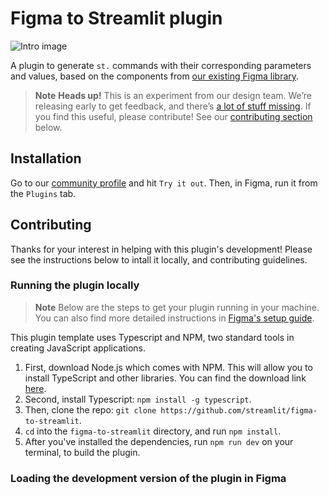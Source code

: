 # Figma to Streamlit plugin

![Intro image](https://user-images.githubusercontent.com/34423371/191044666-55e3cf5f-ce1e-4f43-b0ad-f4ff1d8a9c82.png)

A plugin to generate `st.` commands with their corresponding parameters and values, based on the components from [our existing Figma library]().

> **Note**
> **Heads up!**
> This is an experiment from our design team. We’re releasing early to get feedback, and there’s [a lot of stuff missing](https://github.com/streamlit/figma-to-streamlit#roadmap). If you find this useful, please contribute! See our [contributing section](https://github.com/streamlit/figma-to-streamlit#contributing) below.

## Installation

Go to our [community profile]() and hit `Try it out`. Then, in Figma, run it from the `Plugins` tab.

## Contributing

Thanks for your interest in helping with this plugin's development! Please see the instructions below to intall it locally, and contributing guidelines.

### Running the plugin locally

> **Note**
> Below are the steps to get your plugin running in your machine. You can also find more detailed instructions in [Figma's setup guide](https://www.figma.com/plugin-docs/setup/).

This plugin template uses Typescript and NPM, two standard tools in creating JavaScript applications.

1. First, download Node.js which comes with NPM. This will allow you to install TypeScript and other libraries. You can find the download link [here](https://nodejs.org/en/download/).
2. Second, install Typescript: `npm install -g typescript`.
3. Then, clone the repo: `git clone https://github.com/streamlit/figma-to-streamlit`.
4. `cd` into the `figma-to-streamlit` directory, and run `npm install`.
5. After you've installed the dependencies, run `npm run dev` on your terminal, to build the plugin.

### Loading the development version of the plugin in Figma
